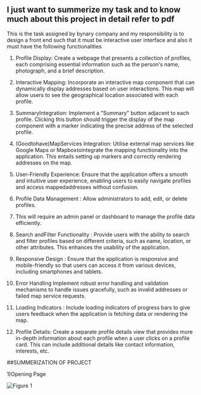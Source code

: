 ## I just want to summerize my task and to know much about this project in detail refer to pdf 

This is the task assigned by bynary company and my responsibility is to design a front end such that it must be interactive user interface and also it must have the following functionalities 

 1. Profile Display: Create a webpage that presents a collection of profiles,
 each comprising essential information such as the person's name,
 photograph, and a brief description.                                                   

 2. Interactive Mapping: Incorporate an interactive map component that can
 dynamically display addresses based on user interactions. This map will
 allow users to see the geographical location associated with each profile.
 
 3. SummaryIntegration: Implement a "Summary" button adjacent to each
 profile. Clicking this button should trigger the display of the map
 component with a marker indicating the precise address of the selected
 profile.

 4. (Goodtohave)MapServices Integration: Utilise external map services like
 Google Maps or Mapboxtointegrate the mapping functionality into the
 application. This entails setting up markers and correctly rendering
 addresses on the map.

 5. User-Friendly Experience: Ensure that the application offers a smooth and
 intuitive user experience, enabling users to easily navigate profiles and
 access mappedaddresses without confusion.
 
 6. Profile Data Management : Allow administrators to add, edit, or delete
 profiles.
 
 7. This will require an admin panel or dashboard to manage the profile data
 efficiently.
 
 8. Search andFilter Functionality : Provide users with the ability to search and
 filter profiles based on different criteria, such as name, location, or other
 attributes. This enhances the usability of the application.
 
 9. Responsive Design : Ensure that the application is responsive and
 mobile-friendly so that users can access it from various devices, including
 smartphones and tablets.

10. Error Handling Implement robust error handling and validation
 mechanisms to handle issues gracefully, such as invalid addresses or
 failed map service requests.

 11. Loading Indicators : Include loading indicators of progress bars to give
 users feedback when the application is fetching data or rendering the map.
 
 12. Profile Details: Create a separate profile details view that provides more
 in-depth information about each profile when a user clicks on a profile
 card. This can include additional details like contact information, interests,
 etc.

##SUMMERIZATION OF PROJECT 


1)Opening Page  

![Figure 1](images/fig1.png)








 
